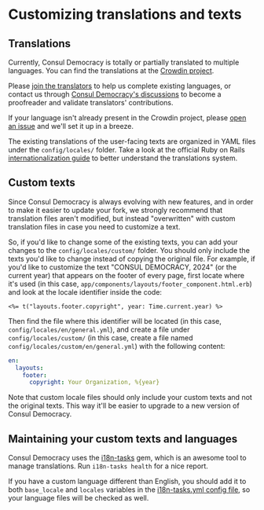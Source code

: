 # Customizing translations and texts

## Translations

Currently, Consul Democracy is totally or partially translated to multiple languages. You can find the translations at the [Crowdin project](https://translate.consuldemocracy.org/).

Please [join the translators](https://crwd.in/consul) to help us complete existing languages, or contact us through [Consul Democracy's discussions](https://github.com/consuldemocracy/consuldemocracy/discussions) to become a proofreader and validate translators' contributions.

If your language isn't already present in the Crowdin project, please [open an issue](https://github.com/consuldemocracy/consuldemocracy/issues/new?title=New%20language&body=Hello%20I%20would%20like%20to%20have%20my%20language%20INSERT%20YOUR%20LANGUAGE%20NAME%20added%20to%20Consul%20Democracy) and we'll set it up in a breeze.

The existing translations of the user-facing texts are organized in YAML files under the `config/locales/` folder. Take a look at the official Ruby on Rails [internationalization guide](http://guides.rubyonrails.org/i18n.html) to better understand the translations system.

## Custom texts

Since Consul Democracy is always evolving with new features, and in order to make it easier to update your fork, we strongly recommend that translation files aren't modified, but instead "overwritten" with custom translation files in case you need to customize a text.

So, if you'd like to change some of the existing texts, you can add your changes to the `config/locales/custom/` folder. You should only include the texts you'd like to change instead of copying the original file. For example, if you'd like to customize the text "CONSUL DEMOCRACY, 2024" (or the current year) that appears on the footer of every page, first locate where it's used (in this case, `app/components/layouts/footer_component.html.erb`) and look at the locale identifier inside the code:

```erb
<%= t("layouts.footer.copyright", year: Time.current.year) %>
```

Then find the file where this identifier will be located (in this case, `config/locales/en/general.yml`), and create a file under `config/locales/custom/` (in this case, create a file named `config/locales/custom/en/general.yml`) with the following content:

```yml
en:
  layouts:
    footer:
      copyright: Your Organization, %{year}
```

Note that custom locale files should only include your custom texts and not the original texts. This way it'll be easier to upgrade to a new version of Consul Democracy.

## Maintaining your custom texts and languages

Consul Democracy uses the [i18n-tasks](https://github.com/glebm/i18n-tasks) gem, which is an awesome tool to manage translations. Run `i18n-tasks health` for a nice report.

If you have a custom language different than English, you should add it to both `base_locale` and `locales` variables in the [i18n-tasks.yml config file](https://github.com/consuldemocracy/consuldemocracy/blob/master/config/i18n-tasks.yml#L3-L6), so your language files will be checked as well.
